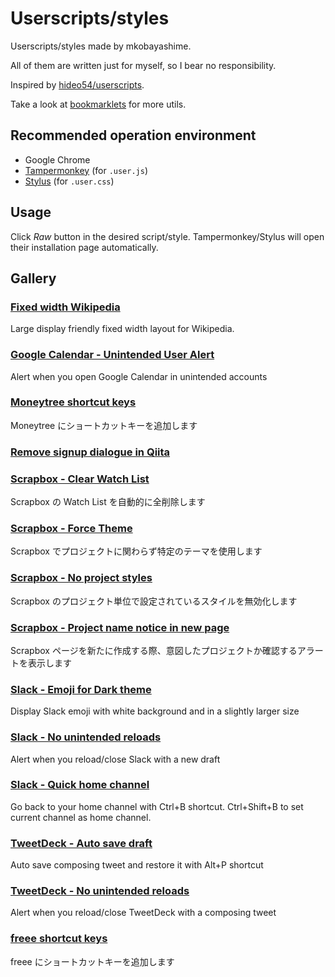 # Userscripts/styles

Userscripts/styles made by mkobayashime.

All of them are written just for myself, so I bear no responsibility.

Inspired by [hideo54/userscripts](https://github.com/hideo54/userscripts).

Take a look at [bookmarklets](https://github.com/mkobayashime/bookmarklets/) for more utils.

## Recommended operation environment

- Google Chrome
- [Tampermonkey](https://chrome.google.com/webstore/detail/tampermonkey/dhdgffkkebhmkfjojejmpbldmpobfkfo) (for `.user.js`)
- [Stylus](https://chrome.google.com/webstore/detail/stylus/clngdbkpkpeebahjckkjfobafhncgmne) (for `.user.css`)

## Usage

Click _Raw_ button in the desired script/style. Tampermonkey/Stylus will open their installation page automatically.

## Gallery

<!-- docgen -->

### [Fixed width Wikipedia](https://github.com/mkobayashime/userscripts/raw/main/src/wikipedia-fixed-width.user.css)

Large display friendly fixed width layout for Wikipedia.

### [Google Calendar - Unintended User Alert](https://github.com/mkobayashime/userscripts/raw/main/src/google-calendar-unintended-user-alert.user.js)

Alert when you open Google Calendar in unintended accounts

### [Moneytree shortcut keys](https://github.com/mkobayashime/userscripts/raw/main/src/moneytree-shortcuts.user.js)

Moneytree にショートカットキーを追加します

### [Remove signup dialogue in Qiita](https://github.com/mkobayashime/userscripts/raw/main/src/qiita-no-dialogue.user.css)

### [Scrapbox - Clear Watch List](https://github.com/mkobayashime/userscripts/raw/main/src/scrapbox-clear-watch-list.user.js)

Scrapbox の Watch List を自動的に全削除します

### [Scrapbox - Force Theme](https://github.com/mkobayashime/userscripts/raw/main/src/scrapbox-force-theme.user.js)

Scrapbox でプロジェクトに関わらず特定のテーマを使用します

### [Scrapbox - No project styles](https://github.com/mkobayashime/userscripts/raw/main/src/scrapbox-no-project-styles.user.js)

Scrapbox のプロジェクト単位で設定されているスタイルを無効化します

### [Scrapbox - Project name notice in new page](https://github.com/mkobayashime/userscripts/raw/main/src/scrapbox-project-notice-in-new-page.user.js)

Scrapbox ページを新たに作成する際、意図したプロジェクトか確認するアラートを表示します

### [Slack - Emoji for Dark theme](https://github.com/mkobayashime/userscripts/raw/main/src/slack-emoji-dark-theme.user.css)

Display Slack emoji with white background and in a slightly larger size

### [Slack - No unintended reloads](https://github.com/mkobayashime/userscripts/raw/main/src/slack-no-unintended-reload.user.js)

Alert when you reload/close Slack with a new draft

### [Slack - Quick home channel](https://github.com/mkobayashime/userscripts/raw/main/src/slack-home-channel.user.js)

Go back to your home channel with Ctrl+B shortcut. Ctrl+Shift+B to set current channel as home channel.

### [TweetDeck - Auto save draft](https://github.com/mkobayashime/userscripts/raw/main/src/tweetdeck-auto-save-draft.user.js)

Auto save composing tweet and restore it with Alt+P shortcut

### [TweetDeck - No unintended reloads](https://github.com/mkobayashime/userscripts/raw/main/src/tweetdeck-no-unintended-reload.user.js)

Alert when you reload/close TweetDeck with a composing tweet

### [freee shortcut keys](https://github.com/mkobayashime/userscripts/raw/main/src/freee-shortcuts.user.js)

freee にショートカットキーを追加します
